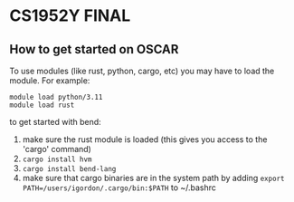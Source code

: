# CS1952Y FINAL

## How to get started on OSCAR

To use modules (like rust, python, cargo, etc) you may have to load the module.
For example:

```
module load python/3.11
module load rust
```

to get started with bend:

1. make sure the rust module is loaded (this gives you access to the 'cargo' command)
2. `cargo install hvm`
3. `cargo install bend-lang`
4. make sure that cargo binaries are in the system path by adding `export PATH=/users/igordon/.cargo/bin:$PATH` to ~/.bashrc

 
